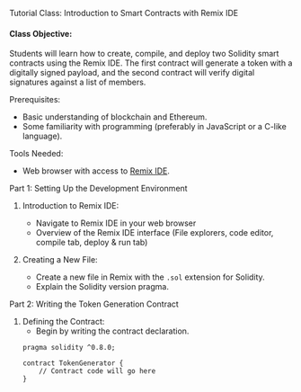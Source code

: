 Tutorial Class: Introduction to Smart Contracts with Remix IDE

#### Class Objective:
Students will learn how to create, compile, and deploy two Solidity smart contracts using the Remix IDE. The first contract will generate a token with a digitally signed payload, and the second contract will verify digital signatures against a list of members.

Prerequisites:
- Basic understanding of blockchain and Ethereum.
- Some familiarity with programming (preferably in JavaScript or a C-like language).

Tools Needed:
- Web browser with access to [Remix IDE](https://remix.ethereum.org/).

Part 1: Setting Up the Development Environment

1. Introduction to Remix IDE:
   - Navigate to Remix IDE in your web browser
   - Overview of the Remix IDE interface (File explorers, code editor, compile tab, deploy & run tab)

2. Creating a New File:
   - Create a new file in Remix with the `.sol` extension for Solidity.
   - Explain the Solidity version pragma.

Part 2: Writing the Token Generation Contract
1. Defining the Contract:
   - Begin by writing the contract declaration.
   ```solidity
   pragma solidity ^0.8.0;

   contract TokenGenerator {
       // Contract code will go here
   }
   ```

